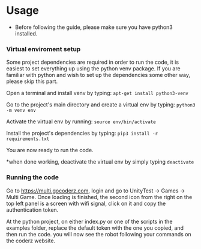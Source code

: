 # Usage
* Before following the guide, please make sure you have python3 installed.


### Virtual enviroment setup

Some project dependencies are required in order to run the code, it is easiest to set everything up using the python venv package.
If you are familiar with python and wish to set up the dependencies some other way, please skip this part.

Open a terminal and install venv by typing: `apt-get install python3-venv`

Go to the project's main directory and create a virtual env by typing: `python3 -m venv env`

Activate the virtual env by running: `source env/bin/activate`

Install the project's dependencies by typing: `pip3 install -r requirements.txt`

You are now ready to run the code.

*when done working, deactivate the virtual env by simply typing `deactivate`


### Running the code

Go to https://multi.gocoderz.com, login and go to UnityTest -> Games -> Multi Game. 
Once loading is finished, the second icon from the right on the top left panel is a screen with wifi signal, click on it and copy the authentication token.

At the python project, on either index.py or one of the scripts in the examples folder, replace the default token with the one you copied, and then run the code. you will now see the robot following your commands on the coderz website.